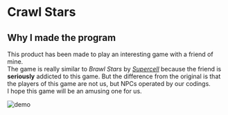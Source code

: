 # Crawl Stars
## Why I made the program
This product has been made to play an interesting game with a friend of mine.<br>
The game is really similar to *Brawl* *Stars* by [*Supercell*](https://supercell.com/en/) because the friend is **seriously** addicted to this game.
But the difference from the original is that the players of this game are not us, but NPCs operated by our codings.<br>
I hope this game will be an amusing one for us.

![demo](https://github.com/payashi/crawl_stars/blob/master/outputs/crawl_stars.gif)

